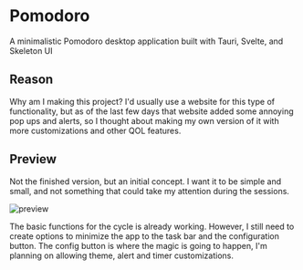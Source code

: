 # Pomodoro

A minimalistic Pomodoro desktop application built with Tauri, Svelte, and Skeleton UI

## Reason

Why am I making this project? I'd usually use a website for this type of functionality, but as of the last few days that website added some annoying pop ups and alerts, so I thought about making my own version of it with more customizations and other QOL features.

## Preview

Not the finished version, but an initial concept. I want it to be simple and small, and not something that could take my attention during the sessions.

![preview](https://i.imgur.com/nKPOrr4.png)

The basic functions for the cycle is already working. However, I still need to create options to minimize the app to the task bar and the configuration button. The config button is where the magic is going to happen, I'm planning on allowing theme, alert and timer customizations. 
